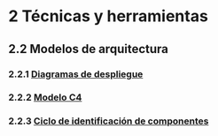 # 2 Técnicas y herramientas

## 2.2 Modelos de arquitectura

### 2.2.1 [Diagramas de despliegue](./2_2_1_Diagramas_de_despliegue_UML.md)

### 2.2.2 [Modelo C4](./2_2_2_Modelo_C4.md)

### 2.2.3 [Ciclo de identificación de componentes](./2_2_3_Ciclo_identificacion_componentes.md)
